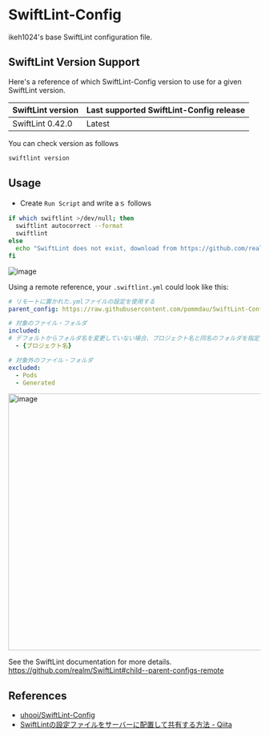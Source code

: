 # SwiftLint-Config

ikeh1024's base SwiftLint configuration file.

## SwiftLint Version Support

Here's a reference of which SwiftLint-Config version to use for a given SwiftLint version.

|SwiftLint version|Last supported SwiftLint-Config release|
|:--|:--|
|SwiftLint 0.42.0|Latest|

You can check version as follows

```sh
swiftlint version
```

## Usage

- Create `Run Script` and write aｓ follows

```sh
if which swiftlint >/dev/null; then
  swiftlint autocorrect --format
  swiftlint
else
  echo "SwiftLint does not exist, download from https://github.com/realm/SwiftLint"
fi
```

![image](https://i.imgur.com/B31sNdl.png)

Using a remote reference, your `.swiftlint.yml` could look like this:

```yaml
# リモートに置かれた.ymlファイルの設定を使用する
parent_config: https://raw.githubusercontent.com/pommdau/SwiftLint-Config/v1.0.0/ikeh1024-base-swiftlint-config.yml

# 対象のファイル・フォルダ
included:
# デフォルトからフォルダ名を変更していない場合、プロジェクト名と同名のフォルダを指定すればいい
  - {プロジェクト名}

# 対象外のファイル・フォルダ
excluded:
  - Pods
  - Generated
```

<img width="512" alt="image" src="https://i.imgur.com/IlcKmHv.png">

See the SwiftLint documentation for more details.  
https://github.com/realm/SwiftLint#child--parent-configs-remote

## References
- [uhooi/SwiftLint\-Config](https://github.com/uhooi/SwiftLint-Config/blob/main/README.md)
- [SwiftLintの設定ファイルをサーバーに配置して共有する方法 - Qiita](https://qiita.com/uhooi/items/b5b26caeeefd8dbe1afd)
